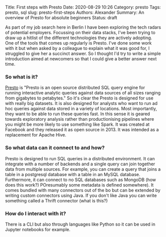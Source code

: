 Title: First steps with Presto
Date: 2020-08-29 10:26
Category: presto
Tags: presto, sql
slug: presto-first-steps
Authors: Alexander
Summary: An overview of Presto for absolute beginners
Status: draft

As part of my job search here in Berlin I have been exploring the tech radars of potential employers. Focussing on their data stacks, I've been trying to draw up a hitlist of the different technologies they are actively adopting. One of the tools that comes up regularly is Presto. I've done some work with it but when asked by a colleague to explain what it was good for, I struggled to give her a succinct answer. So I thought I'd try to write a simple introduction aimed at newcomers so that I could give a better answer next time.

### So what is it? 

[Presto](https://prestodb.io/) is "Presto is an open source distributed SQL query engine for running interactive analytic queries against data sources of all sizes ranging from gigabytes to petabytes." So it's clear the Presto is designed for use with really big datasets. It is also designed for analysts who want to run ad hoc queries against data stored in a variety of locations. Most importantly, they want to be able to run these queries fast. In this sense it is geared towards exploratory analysis rather than productionising pipelines where you might be more likely to use something like Spark. It was created at Facebook and they released it as open source in 2013. It was intended as a replacement for Apache Hive. 


### So what data can it connect to and how? 

Presto is designed to run SQL queries in a distributed environment. It can integrate with a number of backends and a single query can join together data from multiple sources. For example, you can create a query that joins a table in a postgresql database with a table in an MySQL database. Furthermore, it can connect to no SQL databases such as MongoDB (how does this work?) POresumably some metadata is defined somewhere). It comes bundled with many connectors out of the bo but can be extended by writing custom connectors using Java. If you don't like Java you can write something called a Thrift connector (what is this?)

### How do I interact with it?

There is a CLI but also through languages like Python so it can be used in Jupyter notebooks for example. 